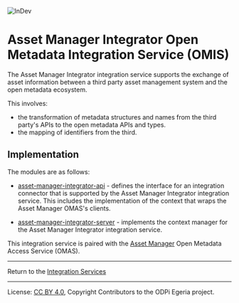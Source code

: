 <!-- SPDX-License-Identifier: CC-BY-4.0 -->
<!-- Copyright Contributors to the ODPi Egeria project 2020. -->

![InDev](../../../open-metadata-publication/website/images/egeria-content-status-in-development.png#pagewidth)

# Asset Manager Integrator Open Metadata Integration Service (OMIS)

The Asset Manager Integrator integration service supports the exchange of asset information between a
third party asset management system and the open metadata ecosystem.

This involves:
* the transformation of metadata structures and names from the third party's APIs
to the open metadata APIs and types.
* the mapping of identifiers from the third.

## Implementation

The modules are as follows:

* [asset-manager-integrator-api](asset-manager-integrator-api) - defines the interface for an integration
connector that is supported by the Asset Manager Integrator integration service. This includes the implementation
of the context that wraps the Asset Manager OMAS's clients.

* [asset-manager-integrator-server](asset-manager-integrator-server) - implements the context manager for
the Asset Manager Integrator integration service.

This integration service is paired with the [Asset Manager](../../access-services/asset-manager)
Open Metadata Access Service (OMAS).



----
Return to the [Integration Services](..)

----
License: [CC BY 4.0](https://creativecommons.org/licenses/by/4.0/),
Copyright Contributors to the ODPi Egeria project.